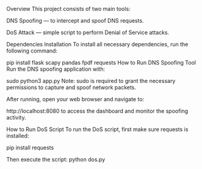 Overview
This project consists of two main tools:

DNS Spoofing — to intercept and spoof DNS requests.

DoS Attack — simple script to perform Denial of Service attacks.

Dependencies Installation
To install all necessary dependencies, run the following command:


pip install flask scapy pandas fpdf requests
How to Run DNS Spoofing Tool
Run the DNS spoofing application with:


sudo python3 app.py
Note: sudo is required to grant the necessary permissions to capture and spoof network packets.

After running, open your web browser and navigate to:

http://localhost:8080
to access the dashboard and monitor the spoofing activity.

How to Run DoS Script
To run the DoS script, first make sure requests is installed:

pip install requests

Then execute the script:
python dos.py
